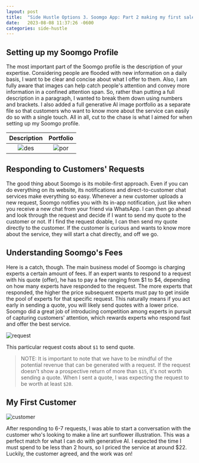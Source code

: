 ```yaml
---
layout: post
title:  "Side Hustle Options 3. Soomgo App: Part 2 making my first sale"
date:   2023-08-08 11:37:26 -0600
categories: side-hustle
---
```


## Setting up my Soomgo Profile

The most important part of the Soomgo profile is the description of your expertise. Considering people are flooded with new information on a daily basis, I want to be clear and concise about what I offer to them. Also, I am fully aware that images can help catch people's attention and convey more information in a confined attention span. So, rather than putting a full description in a paragraph, I wanted to break them down using numbers and brackets. I also added a full generative AI image portfolio as a separate file so that customers who want to know more about the service can easily do so with a single touch. All in all, cut to the chase is what I aimed for when setting up my Soomgo profile.

Description             |  Portfolio
:-------------------------:|:-------------------------:
![des](https://res.cloudinary.com/dr7urwhzf/image/upload/v1689644291/nathan/description_p3rfvj.png)  |  ![por](https://res.cloudinary.com/dr7urwhzf/image/upload/v1689644293/nathan/portfolio_js1peo.png)

## Responding to Customers' Requests

The good thing about Soomgo is its mobile-first approach. Even if you can do everything on its website, its notifications and direct-to-customer chat services make everything so easy. Whenever a new customer uploads a new request, Soomgo notifies you with its in-app notification, just like when you receive a new chat from your friend via WhatsApp. I can then go ahead and look through the request and decide if I want to send my quote to the customer or not. If I find the request doable, I can then send my quote directly to the customer. If the customer is curious and wants to know more about the service, they will start a chat directly, and off we go.

## Understanding Soomgo's Fees

Here is a catch, though. The main business model of Soomgo is charging experts a certain amount of fees. If an expert wants to respond to a request with his quote (offer), he has to pay a fee ranging from $1 to $4, depending on how many experts have responded to the request. The more experts that responded, the higher the price subsequent experts must pay to get inside the pool of experts for that specific request. This naturally means if you act early in sending a quote, you will likely send quotes with a lower price. Soomgo did a great job of introducing competition among experts in pursuit of capturing customers' attention, which rewards experts who respond fast and offer the best service.

![request](https://res.cloudinary.com/dr7urwhzf/image/upload/v1689644292/nathan/request_xqlzdn.png)

This particular request costs about `$1` to send quote.

> NOTE: It is important to note that we have to be mindful of the potential revenue that can be generated with a request. If the request doesn't show a prospective return of more than `$15`, it's not worth sending a quote. When I sent a quote, I was expecting the request to be worth at least `$20`.

## My First Customer

![customer](https://res.cloudinary.com/dr7urwhzf/image/upload/v1689644291/nathan/customer_dpptbd.png)

After responding to 6-7 requests, I was able to start a conversation with the customer who's looking to make a line art sunflower illustration. This was a perfect match for what I can do with generative AI. I expected the time I must spend to be less than 2 hours, so I priced the service at around $22. Luckily, the customer agreed, and the work was on!
